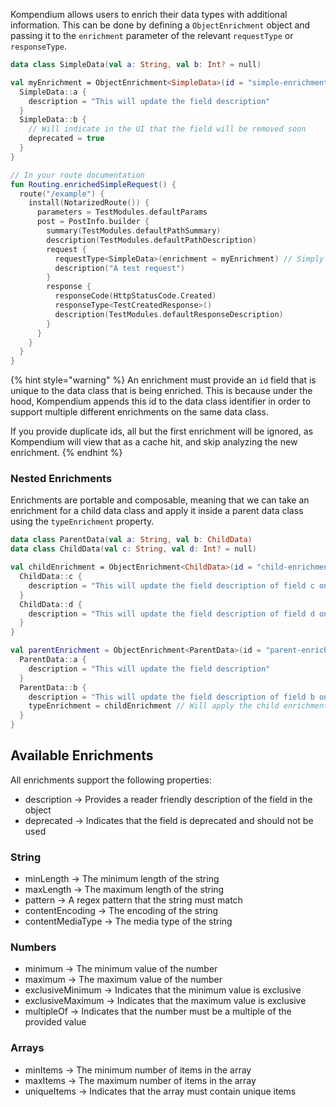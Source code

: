 Kompendium allows users to enrich their data types with additional information. This can be done by defining a
`ObjectEnrichment` object and passing it to the `enrichment` parameter of the relevant `requestType` or `responseType`.

```kotlin
data class SimpleData(val a: String, val b: Int? = null)

val myEnrichment = ObjectEnrichment<SimpleData>(id = "simple-enrichment") {
  SimpleData::a {
    description = "This will update the field description"
  }
  SimpleData::b {
    // Will indicate in the UI that the field will be removed soon
    deprecated = true
  }
}

// In your route documentation
fun Routing.enrichedSimpleRequest() {
  route("/example") {
    install(NotarizedRoute()) {
      parameters = TestModules.defaultParams
      post = PostInfo.builder {
        summary(TestModules.defaultPathSummary)
        description(TestModules.defaultPathDescription)
        request {
          requestType<SimpleData>(enrichment = myEnrichment) // Simply attach the enrichment to the request
          description("A test request")
        }
        response {
          responseCode(HttpStatusCode.Created)
          responseType<TestCreatedResponse>()
          description(TestModules.defaultResponseDescription)
        }
      }
    }
  }
}
```

{% hint style="warning" %}
An enrichment must provide an `id` field that is unique to the data class that is being enriched. This is because
under the hood, Kompendium appends this id to the data class identifier in order to support multiple different
enrichments
on the same data class.

If you provide duplicate ids, all but the first enrichment will be ignored, as Kompendium will view that as a cache hit,
and skip analyzing the new enrichment.
{% endhint %}

### Nested Enrichments

Enrichments are portable and composable, meaning that we can take an enrichment for a child data class
and apply it inside a parent data class using the `typeEnrichment` property.

```kotlin
data class ParentData(val a: String, val b: ChildData)
data class ChildData(val c: String, val d: Int? = null)

val childEnrichment = ObjectEnrichment<ChildData>(id = "child-enrichment") {
  ChildData::c {
    description = "This will update the field description of field c on child data"
  }
  ChildData::d {
    description = "This will update the field description of field d on child data"
  }
}

val parentEnrichment = ObjectEnrichment<ParentData>(id = "parent-enrichment") {
  ParentData::a {
    description = "This will update the field description"
  }
  ParentData::b {
    description = "This will update the field description of field b on parent data"
    typeEnrichment = childEnrichment // Will apply the child enrichment to the internals of field b
  }
}
```

## Available Enrichments

All enrichments support the following properties:

- description -> Provides a reader friendly description of the field in the object
- deprecated -> Indicates that the field is deprecated and should not be used

### String

- minLength -> The minimum length of the string
- maxLength -> The maximum length of the string
- pattern -> A regex pattern that the string must match
- contentEncoding -> The encoding of the string
- contentMediaType -> The media type of the string

### Numbers

- minimum -> The minimum value of the number
- maximum -> The maximum value of the number
- exclusiveMinimum -> Indicates that the minimum value is exclusive
- exclusiveMaximum -> Indicates that the maximum value is exclusive
- multipleOf -> Indicates that the number must be a multiple of the provided value

### Arrays

- minItems -> The minimum number of items in the array
- maxItems -> The maximum number of items in the array
- uniqueItems -> Indicates that the array must contain unique items
